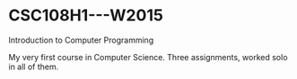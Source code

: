 # CSC108H1---W2015
Introduction to Computer Programming

My very first course in Computer Science. Three assignments, worked solo in all of them.
